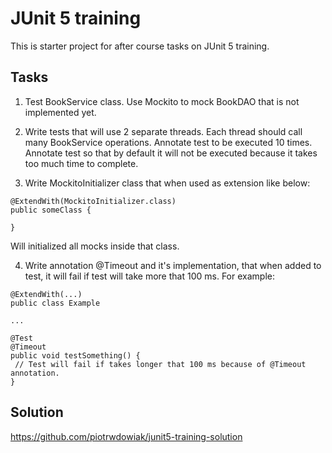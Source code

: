 # JUnit 5 training

This is starter project for after course tasks on JUnit 5 training.

## Tasks

1. Test BookService class. Use Mockito to mock BookDAO that is not implemented yet.

2. Write tests that will use 2 separate threads. Each thread should call many BookService operations. Annotate test to be executed 10 times. Annotate test so that by default it will not be executed because it takes too much time to complete.

3. Write MockitoInitializer class that when used as extension like below:
```
@ExtendWith(MockitoInitializer.class)
public someClass {

}
```
Will initialized all mocks inside that class.

4. Write annotation @Timeout and it's implementation, that when added to test, it will fail if test will take more that 100 ms. For example:
```
@ExtendWith(...)
public class Example

...

@Test
@Timeout
public void testSomething() {
 // Test will fail if takes longer that 100 ms because of @Timeout annotation.
}
```

## Solution
https://github.com/piotrwdowiak/junit5-training-solution
